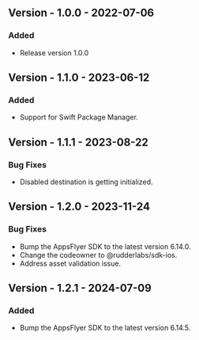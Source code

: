 ## Version - 1.0.0 - 2022-07-06

### Added

- Release version 1.0.0

## Version - 1.1.0 - 2023-06-12

### Added

- Support for Swift Package Manager.

## Version - 1.1.1 - 2023-08-22

### Bug Fixes

- Disabled destination is getting initialized.

## Version - 1.2.0 - 2023-11-24

### Bug Fixes

- Bump the AppsFlyer SDK to the latest version 6.14.0.
- Change the codeowner to @rudderlabs/sdk-ios.
- Address asset validation issue.

## Version - 1.2.1 - 2024-07-09

### Added

- Bump the AppsFlyer SDK to the latest version 6.14.5.

